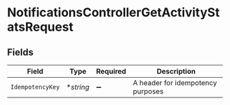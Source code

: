 # NotificationsControllerGetActivityStatsRequest


## Fields

| Field                             | Type                              | Required                          | Description                       |
| --------------------------------- | --------------------------------- | --------------------------------- | --------------------------------- |
| `IdempotencyKey`                  | **string*                         | :heavy_minus_sign:                | A header for idempotency purposes |